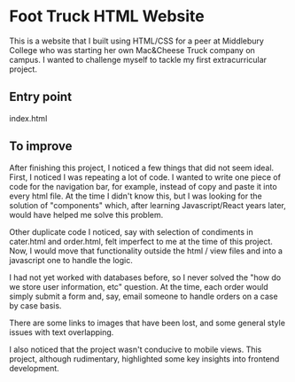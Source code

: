 # Foot Truck HTML Website

This is a website that I built using HTML/CSS for a peer at Middlebury College who was starting her own Mac&Cheese Truck company on campus. I wanted to challenge myself to tackle my first extracurricular project.

Entry point
-----
index.html

To improve
-----

After finishing this project, I noticed a few things that did not seem ideal. First, I noticed I was repeating a lot of code. I wanted to write one piece of code for the navigation bar, for example, instead of copy and paste it into every html file. At the time I didn't know this, but I was looking for the solution of "components" which, after learning Javascript/React years later, would have helped me solve this problem.

Other duplicate code I noticed, say with selection of condiments in cater.html and order.html, felt imperfect to me at the time of this project. Now, I would move that functionality outside the html / view files and into a javascript one to handle the logic. 

I had not yet worked with databases before, so I never solved the "how do we store user information, etc" question. At the time, each order would simply submit a form and, say, email someone to handle orders on a case by case basis. 

There are some links to images that have been lost, and some general style issues with text overlapping. 

I also noticed that the project wasn't conducive to mobile views. This project, although rudimentary, highlighted some key insights into frontend development.
